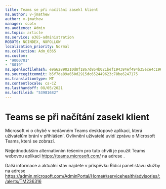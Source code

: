 ```yaml
---
title: Teams se při načítání zasekl klient
ms.author: v-jmathew
author: v-jmathew
manager: scotv
ms.audience: Admin
ms.topic: article
ms.service: o365-administration
ROBOTS: NOINDEX, NOFOLLOW
localization_priority: Normal
ms.collection: Adm_O365
ms.custom:
- "9000701"
- "8019"
ms.openlocfilehash: e9a62890210d8f1867d864b021bef194384ef494b35ece4c1962e4f33ac53272
ms.sourcegitcommit: b5f7da89a650d2915dc652449623c78be6247175
ms.translationtype: MT
ms.contentlocale: cs-CZ
ms.lasthandoff: 08/05/2021
ms.locfileid: "53981682"
---
```

# <a name="teams-client-is-stuck-on-loading"></a>Teams se při načítání zasekl klient

Microsoft ví o chybě v nedávném Teams desktopové aplikaci, která uživatelům brání v přihlášení. Ovlivnění uživatelé uvidí zprávu o Microsoft Teams, která se zobrazí.

Nejjednodušším alternativním řešením pro tuto chvíli je použít Teams webovou aplikaci <https://teams.microsoft.com/> na adrese .

Další informace a aktuální stav najdete v příspěvku Řídicí panel stavu služby na adrese <https://admin.microsoft.com/AdminPortal/Home#/servicehealth/advisories/:/alerts/TM236316>
